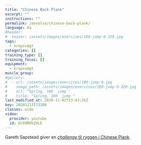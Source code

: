 ```yaml
---
title: "Chinese Back Plank"
excerpt: ""
instructions: ""
permalink: /oevelse/chinese-back-plank/
language: da
#header:
#  teaser: /assets/images/exercises/180-jump-0-320.jpg
tags:
  - kropsvægt
categories: []
training_type: [] 
training_focus: []
equipment:
  - kropsvægt
muscle_group:
#gallery:
#  - url: /assets/images/exercises/180-jump-0.jpg
#    image_path: /assets/images/exercises/180-jump-0-320.jpg
#    alt: "Spring, 180  jump "
#    title: "Spring, 180  jump "
last_modified_at: 2020-11-02T13:43:26Z
key: 20201213173200
classes: wide
video:
  provider: youtube
  id: Oc99M8hZdLE
---
```


Gareth Sapstead giver en [_challenge_ til ryggen i Chinese Plank](https://www.t-nation.com/training/tip-the-bodyweight-back-challenge).
